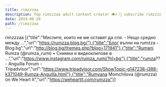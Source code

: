 ```yaml
---
title: rimzzzaa
description: Top rimzzzaa adult content creator 👁♐️ 👑 subscribe rimzzzaa to my porn site below IG rimzzzaa
date: 2019-08-26
path: /rimzzzaa
---
```


rimzzzaa
[{"title":"Мислите, които не ме оставят да спя. - Нещо средно между ...","url":"https://rumzza.blog.bg/"},{"title":"Блог вълни на rumzza - Blog.bg","url":"http://blog.bg/themes.php?blog=171941"},{"title":"Rumani Rumza (@rumza_rumi) • Снимки и видеоклипове в ...","url":"https://www.instagram.com/rumza_rumi/?hl=bg"},{"title":"rumza?? - Anguilla Forum - Tripadvisor","url":"https://www.tripadvisor.com/ShowTopic-g147238-i388-k371049-Rumza-Anguilla.html"},{"title":"Rumyana Momchilova (@rumzza) on We Heart It","url":"https://weheartit.com/rumzza"}]

